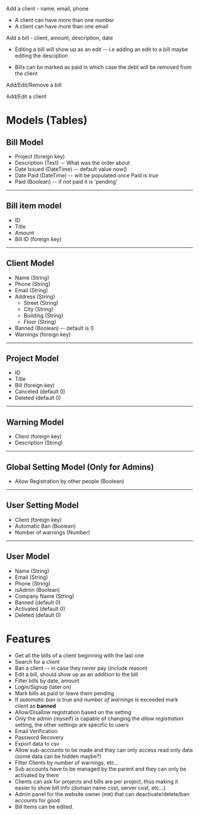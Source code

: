 Add a client - name, email, phone

- A client can have more than one number
- A client can have more than one email

Add a bill - client, amount, description, date

- Editing a bill will show up as an edit -- i.e adding an edit to a bill maybe editing the desciption

- Bills can be marked as paid in which case the debt will be removed from the client

Add/Edit/Remove a bill

Add/Edit a client

# Models (Tables)

## Bill Model

- Project (foreign key)
- Description (Text) -- What was the order about
- Date Issued (DateTime) -- default value now()
- Date Paid (DateTime) -- will be populated once Paid is _true_
- Paid (Boolean) -- if not paid it is 'pending'

---

## Bill item model

- ID
- Title
- Amount 
- Bill ID (foreign key)

---

## Client Model

- Name (String)
- Phone (String)
- Email (String)
- Address (String)
  - Street (String)
  - City (String)
  - Building (String)
  - Floor (String)
- Banned (Boolean) -- default is 0
- Warnings (foreign key)

---

## Project Model

- ID
- Title
- Bill (foreign key)
- Canceled (default 0)
- Deleted (default 0)

---

## Warning Model

- Client (foreign key)
- Description (String)

---

## Global Setting Model (Only for **Admins**)

- Allow Registration by other people (Boolean)

---

## User Setting Model

- Client (foreign key)
- Automatic Ban (Boolean)
- Number of warnings (Number)

---

## User Model

- Name (String)
- Email (String)
- Phone (String)
- isAdmin (Boolean)
- Company Name (String)
- Banned (default 0)
- Activated (default 0)
- Deleted (default 0)


# Features

- Get all the bills of a client beginning with the last one
- Search for a client
- Ban a client -- in case they never pay (include reason)
- Edit a bill, should show up as an addition to the bill
- Filter bills by date, amount
- Login/Signup (later on)
- Mark bills as paid or leave them pending
- If _automatic ban_ is true and _number of warnings_ is exceeded mark client as **banned**
- Allow/Disallow registration based on the setting
- Only the admin (myself) is capable of changing the _allow registration_ setting, the other settings are specific to users
- Email Verification
- Password Recovery
- Export data to csv
- Allow sub-accounts to be made and they can only access read only data (some data can be hidden maybe?)
- Filter Clients by number of warnings, etc...
- Sub accounts have to be managed by the parent and they can only be activated by them
- Clients can ask for projects and bills are per project, thus making it easier to show bill info (domain name cost, server cost, etc...)
- Admin panel for the website owner (me) that can deactivate/delete/ban accounts for good
- Bill Items can be edited.
